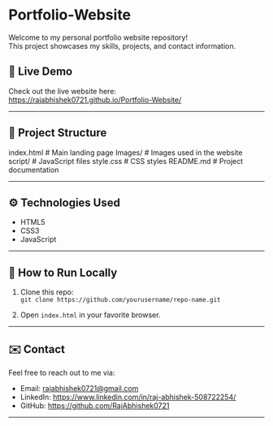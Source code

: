 # Portfolio-Website

Welcome to my personal portfolio website repository!  
This project showcases my skills, projects, and contact information.

## 🔗 Live Demo

Check out the live website here:  
https://rajabhishek0721.github.io/Portfolio-Website/

---

## 📁 Project Structure

index.html # Main landing page
Images/ # Images used in the website
script/ # JavaScript files
style.css # CSS styles
README.md # Project documentation



---

## ⚙️ Technologies Used

- HTML5
- CSS3
- JavaScript

---

## 🚀 How to Run Locally

1. Clone this repo:  
   `git clone https://github.com/yourusername/repo-name.git`

2. Open `index.html` in your favorite browser.

---

## ✉️ Contact

Feel free to reach out to me via:  
- Email: rajabhishek0721@gmail.com
- LinkedIn: https://www.linkedin.com/in/raj-abhishek-508722254/ 
- GitHub: https://github.com/RajAbhishek0721
---

